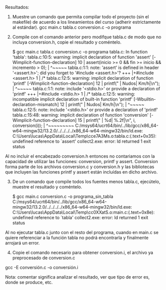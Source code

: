 Resultados:

1. Muestre un comando que permita compilar todo el proyecto (sin el makefile) de acuerdo a los lineamientos del curso (adherir estrictamente al estándar).
gcc main.c tabla.c conversion.c -o programa


2. Compile con el comando anterior pero modifque tabla.c de modo que no incluya conversion.h, copie el resultado y coméntelo.

    $ gcc main.c tabla.c conversion.c -o programa
    tabla.c: In function 'tabla':
    tabla.c:10:5: warning: implicit declaration of function 'assert' [-Wimplicit-function-declaration]
    10 |     assert(inicio >= 0 && fin >= inicio && incremento > 0);
        |     ^~~~~~
    tabla.c:1:1: note: 'assert' is defined in header '<assert.h>'; did you forget to '#include <assert.h>'?
    +++ |+#include <assert.h>
        1 | /*
    tabla.c:12:5: warning: implicit declaration of function 'printf' [-Wimplicit-function-declaration]
    12 |     printf(" |     Nudos|      Km/h|\n");
        |     ^~~~~~
    tabla.c:1:1: note: include '<stdio.h>' or provide a declaration of 'printf'
    +++ |+#include <stdio.h>
        1 | /*
    tabla.c:12:5: warning: incompatible implicit declaration of built-in function 'printf' [-Wbuiltin-declaration-mismatch]
    12 |     printf(" |     Nudos|      Km/h|\n");
        |     ^~~~~~
    tabla.c:12:5: note: include '<stdio.h>' or provide a declaration of 'printf'
    tabla.c:15:48: warning: implicit declaration of function 'conversion' [-Wimplicit-function-declaration]
    15 |         printf(" |         %d|    %.2f|\n", i, conversion(i));
        |                                                ^~~~~~~~~~
    C:/msys64/ucrt64/bin/../lib/gcc/x86_64-w64-mingw32/13.2.0/../../../../x86_64-w64-mingw32/bin/ld.exe: C:\Users\lucas\AppData\Local\Temp\cce7A3Ms.o:tabla.c:(.text+0x35): undefined reference to `assert'
    collect2.exe: error: ld returned 1 exit status

Al no incluir el encabezado conversion.h entonces no contariamos con la capacidad de utilizar las funciones: conversion, printf y assert. Conversion forma parte de los archivos conversion.c y conversion.h y las bibliotecas que incluyen las funciones printf y assert están incluídas en dicho archivo.

3. De un comando que compile todos los fuentes menos tabla.c, ejecútelo, muestre el resultado y coméntelo.

    $ gcc main.c conversion.c -o programa_sin_tabla
    C:/msys64/ucrt64/bin/../lib/gcc/x86_64-w64-mingw32/13.2.0/../../../../x86_64-w64-mingw32/bin/ld.exe: C:\Users\lucas\AppData\Local\Temp\cc0XXatS.o:main.c:(.text+0x8e): undefined reference to `tabla'
    collect2.exe: error: ld returned 1 exit status

Al no ejecutar tabla.c junto con el resto del programa, cuando en main.c se quiere referenciar a la función tabla no podrá encontrarla y finalmente arrojará un error.

4. Copie el comando necesario para obtener conversion.i, el archivo ya preprocesado de conversion.c

gcc -E conversión.c -o conversión.i

Nota: comentar significa analizar el resultado, ver que tipo de error es, donde se produce, etc.
